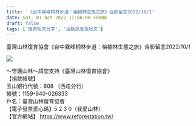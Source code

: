 ```yaml
---
title: '《台中霧峰桐林步道：榕楠林生態之旅》合影留念2022/10/1'
date: Sat, 01 Oct 2022 11:56:00 +0000
draft: false
tags: ['復育短文分享', '活動訊息及短文']
---
```


臺灣山林復育協會《台中霧峰桐林步道：榕楠林生態之旅》合影留念2022/10/1

![](https://www.reforestation.tw/wp-content/uploads/2022/11/03A8298D-C831-4B4B-9F10-75E08DFD2971.jpeg)

～守護山林～請您支持《臺灣山林復育協會》  
【捐款帳號】  
玉山銀行代號：808 （西屯分行）  
帳號：1159-940-026333  
戶名：臺灣山林復育協會  
【電子發票愛心碼】5 2 3 0（我愛山林）  
【官方網站】 https://www.reforestation.tw/